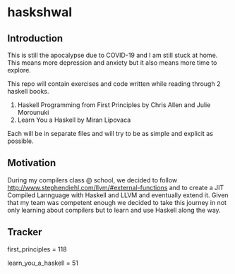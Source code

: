 # haskshwal

## Introduction

This is still the apocalypse due to COVID-19 and I am still stuck at home. This means more depression and anxiety but it also means more time to explore.

This repo will contain exercises and code written while reading through 2 haskell books.
1. Haskell Programming from First Principles by Chris Allen and Julie Morounuki
2. Learn You a Haskell by Miran Lipovaca

Each will be in separate files and will try to be as simple and explicit as possible.

## Motivation

During my compilers class @ school, we decided to follow http://www.stephendiehl.com/llvm/#external-functions and to create a JIT Compiled Lannguage with Haskell and LLVM and eventually extend it. 
Given that my team was competent enough we decided to take this journey in not only learning about compilers but to learn and use Haskell along the way.

## Tracker

first_principles = 118

learn_you_a_haskell = 51